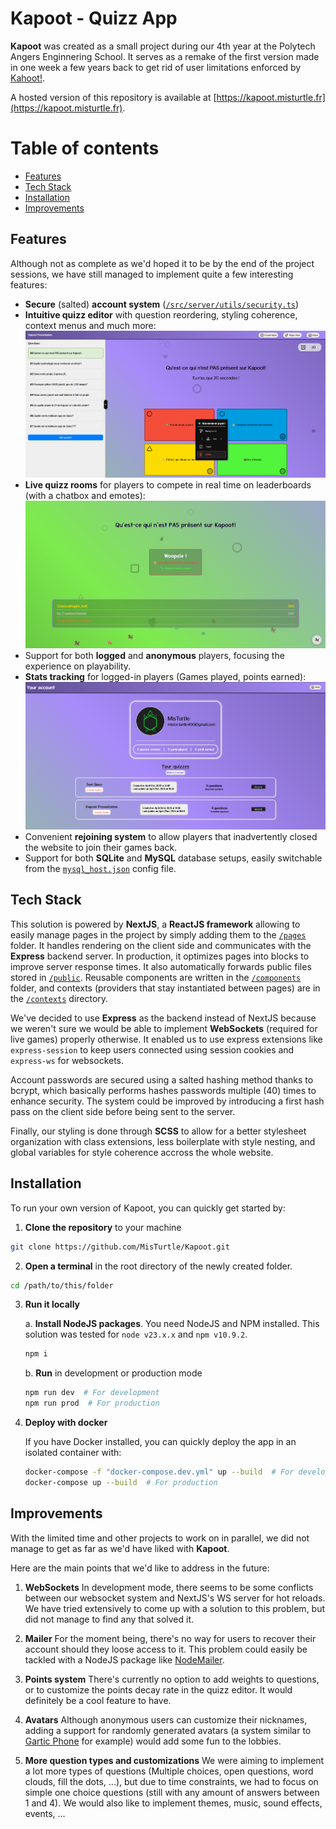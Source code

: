 # Kapoot - Quizz App

**Kapoot** was created as a small project during our 4th year at the Polytech Angers Enginnering School. It serves as a remake of the first version made in one week a few years back to get rid of user limitations enforced by [Kahoot!](https://kahoot.it/).

A hosted version of this repository is available at [https://kapoot.misturtle.fr](https://kapoot.misturtle.fr).

# Table of contents
<!-- TOC -->

- [Features](#features)
- [Tech Stack](#tech-stack)
- [Installation](#installation)
- [Improvements](#improvements)

<!-- /TOC -->

## Features

Although not as complete as we'd hoped it to be by the end of the project sessions, we have still managed to implement quite a few interesting features:

- **Secure** (salted) **account system** ([``/src/server/utils/security.ts``](/src/server/utils/security.ts))
- **Intuitive quizz editor** with question reordering, styling coherence, context menus and much more:
![Screenshot of the quizz editor page](/captures/Editor.png)
- **Live quizz rooms** for players to compete in real time on leaderboards (with a chatbox and emotes):
![Screenshot of a game lobby after showing a question's results](/captures/GameRoom.png)
- Support for both **logged** and **anonymous** players, focusing the experience on playability.
- **Stats tracking** for logged-in players (Games played, points earned):
![/captures/Account.png](/captures/Account.png)
- Convenient **rejoining system** to allow players that inadvertently closed the website to join their games back.
- Support for both **SQLite** and **MySQL** database setups, easily switchable from the [``mysql_host.json``](/mysql_host.json) config file.

## Tech Stack

This solution is powered by **NextJS**, a **ReactJS framework** allowing to easily manage pages in the project by simply adding them to the [``/pages``](/pages/) folder. It handles rendering on the client side and communicates with the **Express** backend server. In production, it optimizes pages into blocks to improve server response times. It also automatically forwards public files stored in [``/public``](/public/). Reusable components are written in the [``/components``](/components/) folder, and contexts (providers that stay instantiated between pages) are in the [``/contexts``](/contexts/) directory.

We've decided to use **Express** as the backend instead of NextJS because we weren't sure we would be able to implement **WebSockets** (required for live games) properly otherwise. It enabled us to use express extensions like ``express-session`` to keep users connected using session cookies and ``express-ws`` for websockets. 

Account passwords are secured using a salted hashing method thanks to bcrypt, which basically performs hashes passwords multiple (40) times to enhance security. The system could be improved by introducing a first hash pass on the client side before being sent to the server. 

Finally, our styling is done through **SCSS** to allow for a better stylesheet organization with class extensions, less boilerplate with style nesting, and global variables for style coherence accross the whole website. 

## Installation

To run your own version of Kapoot, you can quickly get started by:

1. **Clone the repository** to your machine
```bash
git clone https://github.com/MisTurtle/Kapoot.git
```

2. **Open a terminal** in the root directory of the newly created folder.
```bash
cd /path/to/this/folder
```

3. **Run it locally**

    a. **Install NodeJS packages**. You need NodeJS and NPM installed. This solution was tested for ``node v23.x.x`` and ``npm v10.9.2``.

    ```bash
    npm i
    ```

    b. **Run** in development or production mode
    ```bash
    npm run dev  # For development
    npm run prod  # For production
    ```

4. **Deploy with docker**

    If you have Docker installed, you can quickly deploy the app in an isolated container with:
    ```bash
    docker-compose -f "docker-compose.dev.yml" up --build  # For development
    docker-compose up --build  # For production
    ```


## Improvements

With the limited time and other projects to work on in parallel, we did not manage to get as far as we'd have liked with **Kapoot**.

Here are the main points that we'd like to address in the future:

1. **WebSockets**
In development mode, there seems to be some conflicts between our websocket system and NextJS's WS server for hot reloads. We have tried extensively to come up with a solution to this problem, but did not manage to find any that solved it.

2. **Mailer**
For the moment being, there's no way for users to recover their account should they loose access to it. This problem could easily be tackled with a NodeJS package like [NodeMailer](https://www.npmjs.com/package/nodemailer).

3. **Points system**
There's currently no option to add weights to questions, or to customize the points decay rate in the quizz editor. It would definitely be a cool feature to have.

4. **Avatars**
Although anonymous users can customize their nicknames, adding a support for randomly generated avatars (a system similar to [Gartic Phone](https://garticphone.com/) for example) would add some fun to the lobbies.

5. **More question types and customizations**
We were aiming to implement a lot more types of questions (Multiple choices, open questions, word clouds, fill the dots, ...), but due to time constraints, we had to focus on simple one choice questions (still with any amount of answers between 1 and 4). We would also like to implement themes, music, sound effects, events, ...
